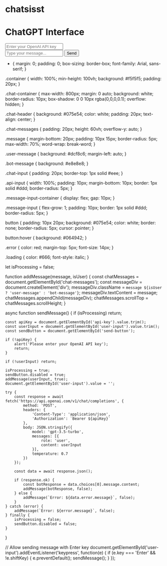 # chatsisst
<!DOCTYPE html>
<html lang="en">
<head>
    <meta charset="UTF-8">
    <meta name="viewport" content="width=device-width, initial-scale=1.0">
    <title>Simple ChatGPT Interface</title>
    <link rel="stylesheet" href="style.css">
</head>
<body>
    <div class="container">
        <div class="chat-container">
            <div class="chat-header">
                <h1>ChatGPT Interface</h1>
            </div>
            <div class="chat-messages" id="chat-messages">
                <!-- Messages will appear here -->
            </div>
            <div class="chat-input">
                <input type="text" id="api-key" placeholder="Enter your OpenAI API key" class="api-input">
                <div class="message-input-container">
                    <input type="text" id="user-input" placeholder="Type your message..." class="message-input">
                    <button onclick="sendMessage()" id="send-button">Send</button>
                </div>
            </div>
        </div>
    </div>
    <script src="script.js"></script>
</body>
</html>

* {
    margin: 0;
    padding: 0;
    box-sizing: border-box;
    font-family: Arial, sans-serif;
}

.container {
    width: 100%;
    min-height: 100vh;
    background: #f5f5f5;
    padding: 20px;
}

.chat-container {
    max-width: 800px;
    margin: 0 auto;
    background: white;
    border-radius: 10px;
    box-shadow: 0 0 10px rgba(0,0,0,0.1);
    overflow: hidden;
}

.chat-header {
    background: #075e54;
    color: white;
    padding: 20px;
    text-align: center;
}

.chat-messages {
    padding: 20px;
    height: 60vh;
    overflow-y: auto;
}

.message {
    margin-bottom: 20px;
    padding: 10px 15px;
    border-radius: 5px;
    max-width: 70%;
    word-wrap: break-word;
}

.user-message {
    background: #dcf8c6;
    margin-left: auto;
}

.bot-message {
    background: #e8e8e8;
}

.chat-input {
    padding: 20px;
    border-top: 1px solid #eee;
}

.api-input {
    width: 100%;
    padding: 10px;
    margin-bottom: 10px;
    border: 1px solid #ddd;
    border-radius: 5px;
}

.message-input-container {
    display: flex;
    gap: 10px;
}

.message-input {
    flex-grow: 1;
    padding: 10px;
    border: 1px solid #ddd;
    border-radius: 5px;
}

button {
    padding: 10px 20px;
    background: #075e54;
    color: white;
    border: none;
    border-radius: 5px;
    cursor: pointer;
}

button:hover {
    background: #064942;
}

.error {
    color: red;
    margin-top: 5px;
    font-size: 14px;
}

.loading {
    color: #666;
    font-style: italic;
}

let isProcessing = false;

function addMessage(message, isUser) {
    const chatMessages = document.getElementById('chat-messages');
    const messageDiv = document.createElement('div');
    messageDiv.className = `message ${isUser ? 'user-message' : 'bot-message'}`;
    messageDiv.textContent = message;
    chatMessages.appendChild(messageDiv);
    chatMessages.scrollTop = chatMessages.scrollHeight;
}

async function sendMessage() {
    if (isProcessing) return;

    const apiKey = document.getElementById('api-key').value.trim();
    const userInput = document.getElementById('user-input').value.trim();
    const sendButton = document.getElementById('send-button');

    if (!apiKey) {
        alert('Please enter your OpenAI API key');
        return;
    }

    if (!userInput) return;

    isProcessing = true;
    sendButton.disabled = true;
    addMessage(userInput, true);
    document.getElementById('user-input').value = '';

    try {
        const response = await fetch('https://api.openai.com/v1/chat/completions', {
            method: 'POST',
            headers: {
                'Content-Type': 'application/json',
                'Authorization': `Bearer ${apiKey}`
            },
            body: JSON.stringify({
                model: 'gpt-3.5-turbo',
                messages: [{
                    role: 'user',
                    content: userInput
                }],
                temperature: 0.7
            })
        });

        const data = await response.json();

        if (response.ok) {
            const botResponse = data.choices[0].message.content;
            addMessage(botResponse, false);
        } else {
            addMessage(`Error: ${data.error.message}`, false);
        }
    } catch (error) {
        addMessage(`Error: ${error.message}`, false);
    } finally {
        isProcessing = false;
        sendButton.disabled = false;
    }
}

// Allow sending message with Enter key
document.getElementById('user-input').addEventListener('keypress', function(e) {
    if (e.key === 'Enter' && !e.shiftKey) {
        e.preventDefault();
        sendMessage();
    }
});
